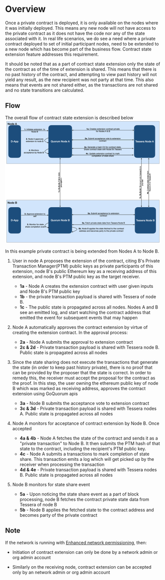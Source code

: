 # Overview
Once a private contract is deployed, it is only available on the nodes where it was initially deployed.
This means any new node will not have access to the private contract as it does not have the code nor any
of the state associated with it. In real life scenarios, we do see a need where a private contract deployed
to set of initial participant nodes, need to be extended to a new node which has become part of the business
flow. Contract state extension feature addresses this requirement. 

It should be noted that as a part of contract state extension only the state of the contract as of the
time of extension is shared. This means that there is no past history of the contract, and attempting
to view past history will not yield any result, as the new recipient was not party at that time. This
also means that events are not shared either, as the transactions are not shared and no state transitions are calculated. 

## Flow

The overall flow of contract state extension is described below
![contract_state_extension](../../images/ContractStateExtension.png)  

In this example private contract is being extended from Nodes A to Node B. 

1. User in node A proposes the extension of the contract, citing B's Private Transaction Manager(PTM) public keys as private participants of this extension, node B's public Ethereum key as a receiving address of this extension, and node B's PTM public key as the target receiver. 
    - **1a** - Node A creates the extension contract with user given inputs and Node B's PTM public key
    - **1b** - the private transaction payload is shared with Tessera of node B.
    - **1c** - The public state is propagated across all nodes. Nodes A and B  see an emitted log, and start watching the contract address that emitted the event for subsequent events that may happen

1.  Node A automatically approves the contract extension by virtue of creating the extension contract. In the approval process:
    - **2a** - Node A submits the approval to extension contract 
    - **2c & 2d** - Private transaction payload is shared with Tessera node B. Public state is propagated across all nodes

1. Since the state sharing does not execute the transactions that generate the state 
   (in order to keep past history private), there is no proof that can be provided by the proposer that the state is correct. In order to remedy this, the receiver must accept the proposal for the contract as the proof. In this step, the user owning the ethereum public key of node B which was marked as receiving address, approves the contract extension using GoQuorum apis
    - **3a** - Node B submits the acceptance vote to extension contract
    - **3c & 3d** - Private transaction payload is shared with Tessera nodes A. Public state is propagated across all nodes

1. Node A monitors for acceptance of contract extension by Node B. Once accepted
    - **4a & 4b** - Node A fetches the state of the contract and sends it as a "private transaction" to Node B. It then submits the PTM hash of that state to the contract, including the recipient's PTM public key.
    - **4c** - Node A submits a transactions to mark completion of state share. This transaction emits a log which will get picked up by the receiver when processing the transaction
    - **4d & 4e** - Private transaction payload is shared with Tessera nodes B. Public state is propagated across all nodes

1. Node B monitors for state share event
    - **5a** - Upon noticing the state share event as a part of block processing, node B fetches the contract private state data from Tessera of node B
    - **5b** - Node B applies the fetched state to the contract address and becomes party of the private contract
    

## Note
If the network is running with [Enhanced network permissioning](http://docs.goquorum.com/en/latest/Permissioning/Enhanced%20Permissions%20Model/Overview/), then:
* Initiation of contract extension can only be done by a network admin or org admin account

* Similarly on the receiving node, contract extension can be accepted only by an network admin or org admin account
